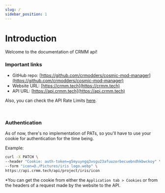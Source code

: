 ```yaml
---
slug: /
sidebar_position: 1
---
```


# Introduction

Welcome to the documentation of CRMM api!

### Important links
- GitHub repo: [https://github.com/crmodders/cosmic-mod-manager](https://github.com/crmodders/cosmic-mod-manager)
- Website URL: [https://crmm.tech](https://crmm.tech)
- API URL: [https://api.crmm.tech](https://api.crmm.tech)

Also, you can check the API Rate Limits [here](https://github.com/CRModders/cosmic-mod-manager/blob/main/packages/backend/middleware/rate-limit/limits.ts).

<br />

### Authentication

As of now, there's no implementation of PATs, so you'll have to use your cookie for authentication for the time being.

Example:
```bash
curl -X PATCH \
--header "Cookie: auth-token=g5myuyngq3vsgu23afuuzorbecuebndhkbwckoy" \
--form "icon=@./Pictures/iris logo.webp" \
https://api.crmm.tech/api/project/iris/icon
```

*You can get the cookie from either the `Application tab > Cookies` or from the headers of a request made by the website to the API.
